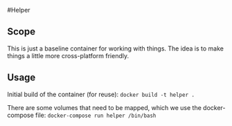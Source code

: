 #Helper

## Scope
This is just a baseline container for working with things.
The idea is to make things a little more cross-platform friendly.

## Usage
Initial build of the container (for reuse):
`docker build -t helper .`

There are some volumes that need to be mapped, which we use the docker-compose file:
`docker-compose run helper /bin/bash`